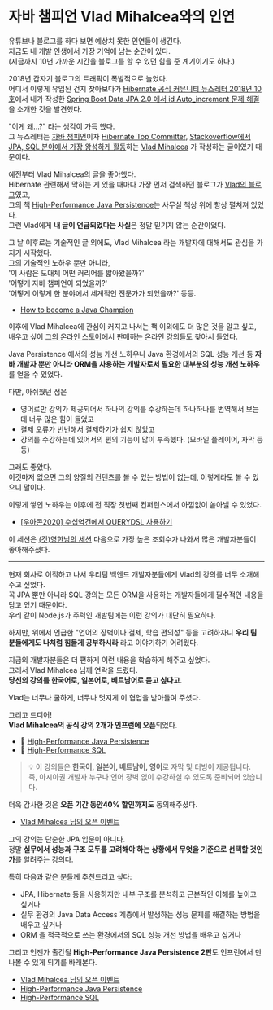 # 자바 챔피언 Vlad Mihalcea와의 인연

유튜브나 블로그를 하다 보면 예상치 못한 인연들이 생긴다.  
지금도 내 개발 인생에서 가장 기억에 남는 순간이 있다.  
(지금까지 10년 가까운 시간을 블로그를 할 수 있던 힘을 준 계기이기도 하다.)  
  
2018년 갑자기 블로그의 트래픽이 폭발적으로 늘었다.  
어디서 이렇게 유입된 건지 찾아보다가 [Hibernate 공식 커뮤니티 뉴스레터 2018년 10호](https://in.relation.to/2018/05/25/hibernate-community-newsletter-2018-10/)에서 내가 작성한 [Spring Boot Data JPA 2.0 에서 id Auto_increment 문제 해결](https://jojoldu.tistory.com/295)을 소개한 것을 발견했다.

"이게 왜...?" 라는 생각이 가득 했다.  
그 뉴스레터는 [자바 챔피언](https://blogs.oracle.com/java/post/new-java-champions-in-2017)이자 [Hibernate Top Committer](https://github.com/hibernate/hibernate-orm/graphs/contributors), [Stackoverflow에서 JPA, SQL 분야에서 가장 왕성하게 활동](https://stackoverflow.com/users/1025118/vlad-mihalcea)하는 [Vlad Mihalcea](https://vladmihalcea.com/) 가 작성하는 글이였기 때문이다.  

예전부터 Vlad Mihalcea의 글을 좋아했다.  
Hibernate 관련해서 막히는 게 있을 때마다 가장 먼저 검색하던 블로그가 [Vlad의 블로그](https://vladmihalcea.com/blog/)였고,  
그의 책 [High-Performance Java Persistence](https://www.amazon.com/High-Performance-Java-Persistence-Vlad-Mihalcea/dp/973022823X)는 사무실 책상 위에 항상 펼쳐져 있었다.  
그런 Vlad에게 **내 글이 언급되었다는 사실**은 정말 믿기지 않는 순간이었다.  
  
그 날 이후로는 기술적인 글 외에도, Vlad Mihalcea 라는 개발자에 대해서도 관심을 가지기 시작했다.  
그의 기술적인 노하우 뿐만 아니라,  
'이 사람은 도대체 어떤 커리어를 밟아왔을까?'  
'어떻게 자바 챔피언이 되었을까?'  
'어떻게 이렇게 한 분야에서 세계적인 전문가가 되었을까?' 등등.  

- [How to become a Java Champion](https://vladmihalcea.com/how-to-become-a-java-champion/)

이후에 Vlad Mihalcea에 관심이 커지고 나서는 책 이외에도 더 많은 것을 알고 싶고, 배우고 싶어 [그의 온라인 스토어](https://vladmihalceastore.teachable.com/)에서 판매하는 온라인 강의들도 찾아서 들었다.  

Java Persistence 에서의 성능 개선 노하우나 Java 환경에서의 SQL 성능 개선 등 **자바 개발자 뿐만 아니라 ORM을 사용하는 개발자로서 필요한 대부분의 성능 개선 노하우**를 얻을 수 있었다.  
  
다만, 아쉬웠던 점은 
- 영어로만 강의가 제공되어서 하나의 강의를 수강하는데 하나하나를 번역해서 보는데 너무 많은 힘이 들었고
- 결제 오류가 빈번해서 결제하기가 쉽지 않았고
- 강의를 수강하는데 있어서의 편의 기능이 많이 부족했다. (모바일 플레이어, 자막 등등)
  
그래도 좋았다.  
이것마저 없으면 그의 양질의 컨텐츠를 볼 수 있는 방법이 없는데, 이렇게라도 볼 수 있으니 말이다.  
  
이렇게 쌓인 노하우는 이후에 전 직장 첫번째 컨퍼런스에서 아낌없이 쏟아낼 수 있었다.

- [[우아콘2020] 수십억건에서 QUERYDSL 사용하기](https://www.youtube.com/watch?v=zMAX7g6rO_Y)
  
이 세션은 [(갓)영한님의 세션](https://www.youtube.com/watch?v=BnS6343GTkY) 다음으로 가장 높은 조회수가 나와서 많은 개발자분들이 좋아해주셨다.

---

현재 회사로 이직하고 나서 우리팀 백엔드 개발자분들에게 Vlad의 강의를 너무 소개해주고 싶었다.  
꼭 JPA 뿐만 아니라 SQL 강의는 모든 ORM을 사용하는 개발자들에게 필수적인 내용을 담고 있기 때문이다.  
우리 같이 Node.js가 주력인 개발팀에는 이런 강의가 대단히 필요하다.  
  
하지만, 위에서 언급한 "언어의 장벽이나 결제, 학습 편의성" 등을 고려하자니 **우리 팀 분들에게도 나처럼 힘들게 공부하시라** 라고 이야기하기 어려웠다.  
  
지금의 개발자분들은 더 편하게 이런 내용을 학습하게 해주고 싶었다.  
그래서 Vlad Mihalcea 님께 연락을 드렸다.  
**당신의 강의를 한국어로, 일본어로, 베트남어로 듣고 싶다고**.  
  
Vlad는 너무나 쿨하게, 너무나 멋지게 이 협업을 받아들여 주셨다.

그리고 드디어!  
**Vlad Mihalcea의 공식 강의 2개가 인프런에 오픈**되었다.

- 🔗 [High-Performance Java Persistence](https://inf.run/5bS4d)  
- 🔗 [High-Performance SQL](https://inf.run/A24MX)

> 💡 이 강의들은 **한국어, 일본어, 베트남어, 영어**로 자막 및 더빙이 제공됩니다.  
> 즉, 아시아권 개발자 누구나 언어 장벽 없이 수강하실 수 있도록 준비되어 있습니다.

더욱 감사한 것은 **오픈 기간 동안40% 할인까지도** 동의해주셨다.  

- [Vlad Mihalcea 님의 오픈 이벤트](https://www.inflearn.com/tag-curation/common_tag/vlad2504)


그의 강의는 단순한 JPA 입문이 아니다.  
정말 **실무에서 성능과 구조 모두를 고려해야 하는 상황에서 무엇을 기준으로 선택할 것인가**를 알려주는 강의다.

특히 다음과 같은 분들께 추천드리고 싶다:

- JPA, Hibernate 등을 사용하지만 내부 구조를 분석하고 근본적인 이해를 높이고 싶거나
- 실무 환경의 Java Data Access 계층에서 발생하는 성능 문제를 해결하는 방법을 배우고 싶거나
- ORM 을 적극적으로 쓰는 환경에서의 SQL 성능 개선 방법을 배우고 싶거나




그리고 언젠가 출간될 **High-Performance Java Persistence 2판**도 인프런에서 만나볼 수 있게 되기를 바래본다.

- [Vlad Mihalcea 님의 오픈 이벤트](https://www.inflearn.com/tag-curation/common_tag/vlad2504)
- [High-Performance Java Persistence](https://inf.run/5bS4d)  
- [High-Performance SQL](https://inf.run/A24MX)
